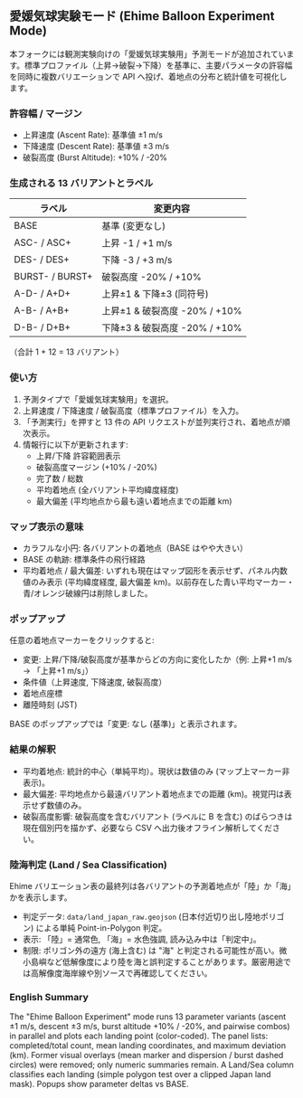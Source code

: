 
## 愛媛気球実験モード (Ehime Balloon Experiment Mode)

本フォークには観測実験向けの「愛媛気球実験用」予測モードが追加されています。標準プロファイル（上昇→破裂→下降）を基準に、主要パラメータの許容幅を同時に複数バリエーションで API へ投げ、着地点の分布と統計値を可視化します。

### 許容幅 / マージン
* 上昇速度 (Ascent Rate): 基準値 ±1 m/s
* 下降速度 (Descent Rate): 基準値 ±3 m/s
* 破裂高度 (Burst Altitude): +10% / -20%

### 生成される 13 バリアントとラベル
| ラベル | 変更内容 |
|--------|----------|
| BASE   | 基準 (変更なし) |
| ASC- / ASC+ | 上昇 -1 / +1 m/s |
| DES- / DES+ | 下降 -3 / +3 m/s |
| BURST- / BURST+ | 破裂高度 -20% / +10% |
| A-D- / A+D+ | 上昇±1 & 下降±3 (同符号) |
| A-B- / A+B+ | 上昇±1 & 破裂高度 -20% / +10% |
| D-B- / D+B+ | 下降±3 & 破裂高度 -20% / +10% |

（合計 1 + 12 = 13 バリアント）

### 使い方
1. 予測タイプで「愛媛気球実験用」を選択。
2. 上昇速度 / 下降速度 / 破裂高度（標準プロファイル）を入力。
3. 「予測実行」を押すと 13 件の API リクエストが並列実行され、着地点が順次表示。
4. 情報行に以下が更新されます:
	* 上昇/下降 許容範囲表示
	* 破裂高度マージン (+10% / -20%)
	* 完了数 / 総数
	* 平均着地点 (全バリアント平均緯度経度)
	* 最大偏差 (平均地点から最も遠い着地点までの距離 km)

### マップ表示の意味
* カラフルな小円: 各バリアントの着地点（BASE はやや大きい）
* BASE の軌跡: 標準条件の飛行経路
* 平均着地点 / 最大偏差: いずれも現在はマップ図形を表示せず、パネル内数値のみ表示 (平均緯度経度, 最大偏差 km)。以前存在した青い平均マーカー・青/オレンジ破線円は削除しました。

### ポップアップ
任意の着地点マーカーをクリックすると:
* 変更: 上昇/下降/破裂高度が基準からどの方向に変化したか（例: 上昇+1 m/s → 「上昇+1 m/s」）
* 条件値（上昇速度, 下降速度, 破裂高度）
* 着地点座標
* 離陸時刻 (JST)

BASE のポップアップでは「変更: なし (基準)」と表示されます。

### 結果の解釈
* 平均着地点: 統計的中心（単純平均）。現状は数値のみ (マップ上マーカー非表示)。
* 最大偏差: 平均地点から最遠バリアント着地点までの距離 (km)。視覚円は表示せず数値のみ。
* 破裂高度影響: 破裂高度を含むバリアント (ラベルに B を含む) のばらつきは現在個別円を描かず、必要なら CSV へ出力後オフライン解析してください。

### 陸海判定 (Land / Sea Classification)
Ehime バリエーション表の最終列は各バリアントの予測着地点が「陸」か「海」かを表示します。

* 判定データ: `data/land_japan_raw.geojson` (日本付近切り出し陸地ポリゴン) による単純 Point-in-Polygon 判定。
* 表示: 「陸」= 通常色, 「海」= 水色強調, 読み込み中は「判定中」。
* 制限: ポリゴン外の遠方 (海上含む) は "海" と判定される可能性が高い。微小島嶼など低解像度により陸を海と誤判定することがあります。厳密用途では高解像度海岸線や別ソースで再確認してください。

### English Summary
The "Ehime Balloon Experiment" mode runs 13 parameter variants (ascent ±1 m/s, descent ±3 m/s, burst altitude +10% / -20%, and pairwise combos) in parallel and plots each landing point (color-coded). The panel lists: completed/total count, mean landing coordinates, and maximum deviation (km). Former visual overlays (mean marker and dispersion / burst dashed circles) were removed; only numeric summaries remain. A Land/Sea column classifies each landing (simple polygon test over a clipped Japan land mask). Popups show parameter deltas vs BASE.


